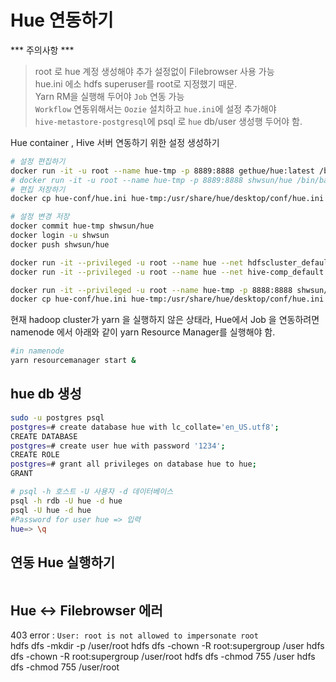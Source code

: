 # Hue 연동하기  
*** 주의사항 ***  
>root 로 hue 계정 생성해야 추가 설정없이 Filebrowser 사용 가능  
>hue.ini 에소 hdfs superuser를 root로 지정했기 때문.  
>Yarn RM을 실행해 두어야 `Job` 연동 가능  
>`Workflow` 연동위해서는 `Oozie` 설치하고 `hue.ini`에 설정 추가해야  
>`hive-metastore-postgresql`에 psql 로 `hue` db/user 생성행 두어야 함.  
  

Hue container , Hive 서버 연동하기 위한 설정 생성하기    
```bash
# 설정 편집하기  
docker run -it -u root --name hue-tmp -p 8889:8888 gethue/hue:latest /bin/bash
# docker run -it -u root --name hue-tmp -p 8889:8888 shwsun/hue /bin/bash
# 편집 저장하기  
docker cp hue-conf/hue.ini hue-tmp:/usr/share/hue/desktop/conf/hue.ini

# 설정 변경 저장 
docker commit hue-tmp shwsun/hue
docker login -u shwsun 
docker push shwsun/hue

docker run -it --privileged -u root --name hue --net hdfscluster_default -p 8890:8888 shwsun/hue ./startup.sh
docker run -it --privileged -u root --name hue --net hive-comp_default -p 8888:8888 gethue/hue:latest ./startup.sh

docker run -it --privileged -u root --name hue-tmp -p 8888:8888 shwsun/hue /bin/bash
docker cp hue-conf/hue.ini hue-tmp:/usr/share/hue/desktop/conf/hue.ini

```
현재 hadoop cluster가 yarn 을 실행하지 않은 상태라, Hue에서 Job 을 연동하려면 namenode 에서 아래와 같이 yarn Resource Manager를 실행해야 함.  
```bash
#in namenode 
yarn resourcemanager start & 
```

## hue db 생성 
```bash
sudo -u postgres psql
postgres=# create database hue with lc_collate='en_US.utf8';
CREATE DATABASE
postgres=# create user hue with password '1234';
CREATE ROLE
postgres=# grant all privileges on database hue to hue;
GRANT
```
```bash
# psql -h 호스트 -U 사용자 -d 데이터베이스 
psql -h rdb -U hue -d hue
psql -U hue -d hue
#Password for user hue => 입력
hue=> \q
```
  
## 연동 Hue 실행하기  
```bash
```

## Hue <-> Filebrowser 에러  
403 error : `User: root is not allowed to impersonate root`    
hdfs dfs -mkdir -p /user/root
hdfs dfs -chown -R root:supergroup /user
hdfs dfs -chown -R root:supergroup /user/root
hdfs dfs -chmod 755 /user
hdfs dfs -chmod 755 /user/root